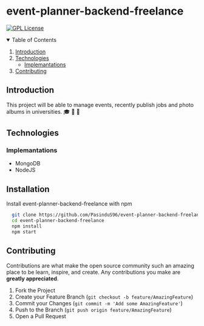 # event-planner-backend-freelance

[![GPL License][license-shield]][license-url]

<details open="open">
  <summary>Table of Contents</summary>
  <ol>
    <li>
      <a href="#introduction">Introduction</a>
    </li>
    <li>
      <a href="#technologies">Technologies</a>
      <ul>
        <li><a href="#implemantations">Implemantations</a></li>
      </ul>
    </li>
    <li><a href="#contributing">Contributing</a></li>
  </ol>
</details>


## Introduction

This project will be able to manage events, recently publish jobs and photo albums in universities. 🎓 💼 📸

## Technologies

### Implemantations 

- MongoDB
- NodeJS


## Installation 

Install event-planner-backend-freelance with npm

```bash 
  git clone https://github.com/PasinduS96/event-planner-backend-freelance.git   
  cd event-planner-backend-freelance
  npm install 
  npm start
```

## Contributing

Contributions are what make the open source community such an amazing place to be learn, inspire, and create. Any contributions you make are **greatly appreciated**.

1. Fork the Project
2. Create your Feature Branch (`git checkout -b feature/AmazingFeature`)
3. Commit your Changes (`git commit -m 'Add some AmazingFeature'`)
4. Push to the Branch (`git push origin feature/AmazingFeature`)
5. Open a Pull Request

[license-shield]: https://img.shields.io/github/license/PasinduS96/event-planner-backend-freelance?style=for-the-badge
[license-url]: https://github.com/PasinduS96/event-planner-backend-freelance/blob/main/LICENSE
